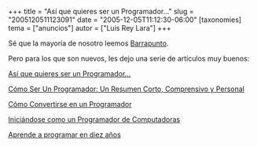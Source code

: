 +++
title = "Así que quieres ser un Programador..."
slug = "2005120511123091"
date = "2005-12-05T11:12:30-06:00"
[taxonomies]
tema = ["anuncios"]
autor = ["Luis Rey Lara"]
+++



Sé que la mayoría de nosotro leemos
[Barrapunto](http://barrapunto.com/).

Pero para los que son nuevos, les dejo una serie de artículos muy
buenos:

<!-- more -->
[Así que quieres ser un
Programador...](http://galeon.hispavista.com/neoprogramadores/sywtbap.htm)

[Cómo Ser Un Programador: Un Resumen Corto, Comprensivo y
Personal](http://galeon.hispavista.com/neoprogramadores/how2bap.htm)

[Cómo Convertirse en un
Programador](http://galeon.hispavista.com/neoprogramadores/proghow2.htm)

[Iniciándose como un Programador de
Computadoras](http://galeon.hispavista.com/neoprogramadores/icupdc.htm)

[Aprende a programar en diez
años](http://www.lawebdejm.com/prog/uml/aprende.html)

